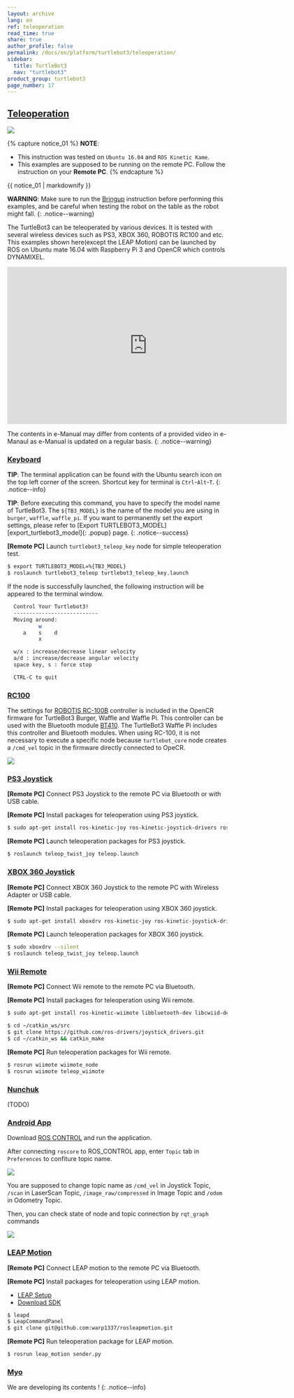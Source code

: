 ```yaml
---
layout: archive
lang: en
ref: teleoperation
read_time: true
share: true
author_profile: false
permalink: /docs/en/platform/turtlebot3/teleoperation/
sidebar:
  title: TurtleBot3
  nav: "turtlebot3"
product_group: turtlebot3
page_number: 17
---
```


<div style="counter-reset: h1 8"></div>
<div style="counter-reset: h2 1"></div>

<!--[dummy Header 1]>
  <h1 id="basic-operation"><a href="#basic-operation">Basic Operation</a></h1>
<![end dummy Header 1]-->

## [Teleoperation](#ros-teleoperation)

![](/assets/images/platform/turtlebot3/software/remote_pc_and_turtlebot.png)

{% capture notice_01 %}
**NOTE**: 
- This instruction was tested on `Ubuntu 16.04` and `ROS Kinetic Kame`.
- This examples are supposed to be running on the remote PC. Follow the instruction on your **Remote PC**.
{% endcapture %}
<div class="notice--info">{{ notice_01 | markdownify }}</div>

**WARNING**: Make sure to run the [Bringup][bringup] instruction before performing this examples, and be careful when testing the robot on the table as the robot might fall.
{: .notice--warning}

The TurtleBot3 can be teleoperated by various devices. It is tested with several wireless devices such as PS3, XBOX 360, ROBOTIS RC100 and etc. This examples shown here(except the LEAP Motion) can be launched by ROS on Ubuntu mate 16.04 with Raspberry Pi 3 and OpenCR which controls DYNAMIXEL.

<iframe width="640" height="360" src="https://www.youtube.com/embed/Z4s18hlazb4" frameborder="0" allowfullscreen></iframe>

The contents in e-Manual may differ from contents of a provided video in e-Manaul as e-Manual is updated on a regular basis.
{: .notice--warning} 

### [Keyboard](#keyboard)

**TIP**: The terminal application can be found with the Ubuntu search icon on the top left corner of the screen. Shortcut key for terminal is `Ctrl`-`Alt`-`T`.
{: .notice--info}

**TIP**: Before executing this command, you have to specify the model name of TurtleBot3. The `${TB3_MODEL}` is the name of the model you are using in `burger`, `waffle`, `waffle_pi`. If you want to permanently set the export settings, please refer to [Export TURTLEBOT3_MODEL][export_turtlebot3_model]{: .popup} page.
{: .notice--success}

**[Remote PC]** Launch `turtlebot3_teleop_key` node for simple teleoperation test.

``` bash
$ export TURTLEBOT3_MODEL=%{TB3_MODEL}
$ roslaunch turtlebot3_teleop turtlebot3_teleop_key.launch
```

If the node is successfully launched, the following instruction will be appeared to the terminal window.

``` bash
  Control Your Turtlebot3!
  ---------------------------
  Moving around:
          w
     a    s    d
          x

  w/x : increase/decrease linear velocity
  a/d : increase/decrease angular velocity
  space key, s : force stop

  CTRL-C to quit
```

### [RC100](#rc100)

The settings for [ROBOTIS RC-100B][rc100] controller is included in the OpenCR firmware for TurtleBot3 Burger, Waffle and Waffle Pi. This controller can be used with the Bluetooth module [BT410][bt410]. The TurtleBot3 Waffle Pi includes this controller and Bluetooth modules. When using RC-100, it is not necessary to execute a specific node because `turtlebot_core` node creates a `/cmd_vel` topic in the firmware directly connected to OpeCR.

![](/assets/images/platform/turtlebot3/example/rc100b_with_bt410.png)

### [PS3 Joystick](#ps3-joystick)

**[Remote PC]** Connect PS3 Joystick to the remote PC via Bluetooth or with USB cable.

**[Remote PC]** Install packages for teleoperation using PS3 joystick.

``` bash
$ sudo apt-get install ros-kinetic-joy ros-kinetic-joystick-drivers ros-kinetic-teleop-twist-joy
```

**[Remote PC]** Launch teleoperation packages for PS3 joystick.

``` bash
$ roslaunch teleop_twist_joy teleop.launch
```

### [XBOX 360 Joystick](#xbox-360-joystick)

**[Remote PC]** Connect XBOX 360 Joystick to the remote PC with Wireless Adapter or USB cable.

**[Remote PC]** Install packages for teleoperation using XBOX 360 joystick.

``` bash
$ sudo apt-get install xboxdrv ros-kinetic-joy ros-kinetic-joystick-drivers ros-kinetic-teleop-twist-joy
```

**[Remote PC]** Launch teleoperation packages for XBOX 360 joystick.

``` bash
$ sudo xboxdrv --silent
$ roslaunch teleop_twist_joy teleop.launch
```

### [Wii Remote](#wii-remote)

**[Remote PC]** Connect Wii remote to the remote PC via Bluetooth.

**[Remote PC]** Install packages for teleoperation using Wii remote.

``` bash
$ sudo apt-get install ros-kinetic-wiimote libbluetooth-dev libcwiid-dev
```

``` bash
$ cd ~/catkin_ws/src
$ git clone https://github.com/ros-drivers/joystick_drivers.git  
$ cd ~/catkin_ws && catkin_make
```

**[Remote PC]** Run teleoperation packages for Wii remote.

``` bash
$ rosrun wiimote wiimote_node
$ rosrun wiimote teleop_wiimote
```

### [Nunchuk](#nunchuk)

(TODO)

### [Android App](#android-app)

Download [ROS CONTROL][ros_control] and run the application.

After connecting `roscore` to ROS_CONTROL app, enter `Topic` tab in `Preferences` to confiture topic name.

![](/assets/images/platform/turtlebot3/example/ros_control.png)

You are supposed to change topic name as `/cmd_vel` in Joystick Topic, `/scan` in LaserScan Topic,
`/image_raw/compressed` in Image Topic and `/odom` in Odometry Topic.

Then, you can check state of node and topic connection by `rqt_graph` commands

![](/assets/images/platform/turtlebot3/example/ros_control_graph.png)

### [LEAP Motion](#leap-motion)

**[Remote PC]** Connect LEAP motion to the remote PC via Bluetooth.

**[Remote PC]** Install packages for teleoperation using LEAP motion.

- [LEAP Setup][leap_setup]
- [Download SDK][leap_sdk]

``` bash
$ leapd
$ LeapCommandPanel
$ git clone git@github.com:warp1337/rosleapmotion.git
```

**[Remote PC]** Run teleoperation package for LEAP motion.

``` bash
$ rosrun leap_motion sender.py
```

### [Myo](#myo)

We are developing its contents ! 
{: .notice--info}

[bringup]: /docs/en/platform/turtlebot3/bringup/#bringup
[rc100]: /docs/en/parts/communication/rc-100/
[bt410]: /docs/en/parts/communication/bt-410/
[ros_control]: https://play.google.com/store/apps/details?id=com.robotca.ControlApp
[leap_setup]: https://www.leapmotion.com/setup
[leap_sdk]: https://developer.leapmotion.com/get-started/
